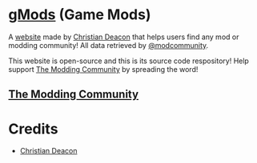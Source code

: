# [gMods](https://gmods.io) (Game Mods)
A [website](https://gmods.io) made by [Christian Deacon](https://github.com/gamemann) that helps users find any mod or modding community! All data retrieved by [@modcommunity](https://github.com/modcommunity).

This website is open-source and this is its source code respository! Help support [The Modding Community](https://ModdingCommunity.com) by spreading the word!

## [The Modding Community](https://moddingcommunity.com)

# Credits
* [Christian Deacon](https://github.com/gamemann)